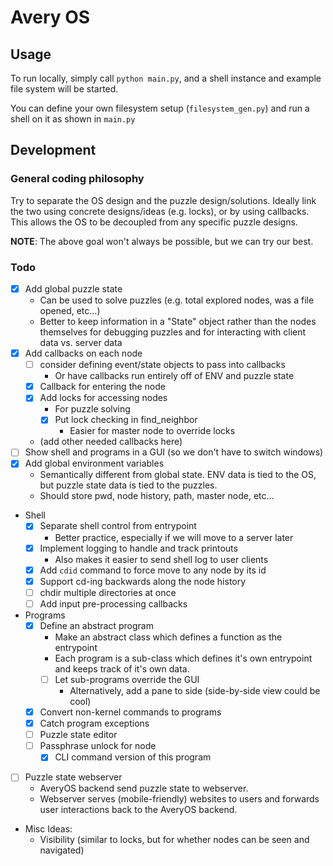 # Avery OS

## Usage

To run locally, simply call `python main.py`, and a shell instance and example
file system will be started.

You can define your own filesystem setup (`filesystem_gen.py`) and run a shell 
on it as shown in `main.py`

## Development

### General coding philosophy

Try to separate the OS design and the puzzle design/solutions. Ideally link
the two using concrete designs/ideas (e.g. locks), or by using callbacks. This
allows the OS to be decoupled from any specific puzzle designs.

**NOTE**: The above goal won't always be possible, but we can try our best.

### Todo

- [x] Add global puzzle state
  - Can be used to solve puzzles (e.g. total explored nodes, was a file opened, etc...)
  - Better to keep information in a "State" object rather than the nodes themselves for 
    debugging puzzles and for interacting with client data vs. server data
- [x] Add callbacks on each node
  - [ ] consider defining event/state objects to pass into callbacks
    - Or have callbacks run entirely off of ENV and puzzle state
  - [x] Callback for entering the node
  - [x] Add locks for accessing nodes
    - For puzzle solving
    - [x] Put lock checking in find_neighbor
      - Easier for master node to override locks
  - (add other needed callbacks here)
- [ ] Show shell and programs in a GUI (so we don't have to switch windows)
- [x] Add global environment variables
  - Semantically different from global state. ENV data is tied to the OS, but 
    puzzle state data is tied to the puzzles.
  - Should store pwd, node history, path, master node, etc...
- Shell
  - [x] Separate shell control from entrypoint
    - Better practice, especially if we will move to a server later
  - [x] Implement logging to handle and track printouts
    - Also makes it easier to send shell log to user clients
  - [x] Add `cdid` command to force move to any node by its id
  - [x] Support cd-ing backwards along the node history
  - [ ] chdir multiple directories at once
  - [ ] Add input pre-processing callbacks
- Programs
  - [x] Define an abstract program
    - Make an abstract class which defines a function as the entrypoint
    - Each program is a sub-class which defines it's own entrypoint and keeps track 
      of it's own data.
    - [ ] Let sub-programs override the GUI
      - Alternatively, add a pane to side (side-by-side view could be cool)
  - [x] Convert non-kernel commands to programs
  - [x] Catch program exceptions
  - [ ] Puzzle state editor
  - [ ] Passphrase unlock for node
    - [x] CLI command version of this program
- [ ] Puzzle state webserver
  - AveryOS backend send puzzle state to webserver.
  - Webserver serves (mobile-friendly) websites to users and forwards user interactions
    back to the AveryOS backend.

- Misc Ideas:
  - Visibility (similar to locks, but for whether nodes can be seen and navigated)

